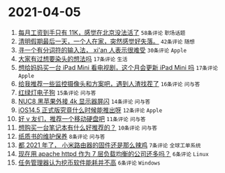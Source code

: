 # 2021-04-05

1. [每月工资到手只有 11K，感觉在北京没法活了](https://www.v2ex.com/t/768071) `58条评论` `职场话题`
1. [清明假期最后一天，一个人在家，突然感觉好失落。](https://www.v2ex.com/t/768083) `42条评论` `随想`
1. [寻一个有分词符的输入法， xi'an 人表示很难受](https://www.v2ex.com/t/768050) `30条评论` `Apple`
1. [大家有过想要染头的想法吗](https://www.v2ex.com/t/768055) `17条评论` `生活`
1. [想给妈妈买一台 iPad Mini 看电视剧，这个月会更新 iPad Mini 吗](https://www.v2ex.com/t/768052) `17条评论` `Apple`
1. [给我推荐一些监控摄像头和方案吧，遇到人渣找茬了](https://www.v2ex.com/t/768062) `16条评论` `问与答`
1. [红绿灯电子狗](https://www.v2ex.com/t/768077) `15条评论` `问与答`
1. [NUC8 黑苹果外接 4k 显示器屏闪](https://www.v2ex.com/t/768053) `14条评论` `问与答`
1. [iOS14.5 正式版究竟什么时候能推出呀](https://www.v2ex.com/t/768059) `12条评论` `Apple`
1. [好 v 友们，推荐一个移动硬盘吧](https://www.v2ex.com/t/768093) `11条评论` `问与答`
1. [想购买一台笔记本有什么好推荐的？](https://www.v2ex.com/t/768070) `10条评论` `问与答`
1. [纸质书的维护保养](https://www.v2ex.com/t/768069) `8条评论` `问与答`
1. [都 2021 年了， 小米路由器的固件还是那么辣鸡](https://www.v2ex.com/t/768090) `7条评论` `全球工单系统`
1. [现在用 apache httpd 作为 7 层负载均衡的公司还多吗？](https://www.v2ex.com/t/768078) `6条评论` `Linux`
1. [任务管理器认为挖币软件能耗并不高](https://www.v2ex.com/t/768061) `6条评论` `Windows`
